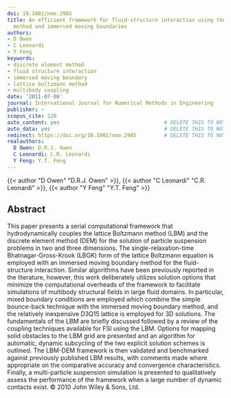 ```yaml
---
doi: 10.1002/nme.2985
title: An efficient framework for fluid-structure interaction using the lattice Boltzmann
  method and immersed moving boundaries
authors:
- D Owen
- C Leonardi
- Y Feng
keywords:
- discrete element method
- fluid structure interaction
- immersed moving boundary
- lattice boltzmann method
- multibody coupling
date: '2011-07-08'
journal: International Journal for Numerical Methods in Engineering
publisher: ~
scopus_cite: 120
auto_content: yes                                  # DELETE THIS TO NOT AUTO GENERATE CONTENT
auto_data: yes                                     # DELETE THIS TO NOT AUTO GENERATE METADATA
redirect: https://doi.org/10.1002/nme.2985         # DELETE THIS TO NOT REDIRECT
realauthors:
  D Owen: D.R.J. Owen
  C Leonardi: C.R. Leonardi
  Y Feng: Y.T. Feng
---
```

{{< author "D Owen" "D.R.J. Owen" >}}, {{< author "C Leonardi" "C.R. Leonardi" >}}, {{< author "Y Feng" "Y.T. Feng" >}}

## Abstract
This paper presents a serial computational framework that hydrodynamically couples the lattice Boltzmann method (LBM) and the discrete element method (DEM) for the solution of particle suspension problems in two and three dimensions. The single-relaxation-time Bhatnagar-Gross-Krook (LBGK) form of the lattice Boltzmann equation is employed with an immersed moving boundary method for the fluid-structure interaction. Similar algorithms have been previously reported in the literature, however, this work deliberately utilizes solution options that minimize the computational overheads of the framework to facilitate simulations of multibody structural fields in large fluid domains. In particular, mixed boundary conditions are employed which combine the simple bounce-back technique with the immersed moving boundary method, and the relatively inexpensive D3Q15 lattice is employed for 3D solutions. The fundamentals of the LBM are briefly discussed followed by a review of the coupling techniques available for FSI using the LBM. Options for mapping solid obstacles to the LBM grid are presented and an algorithm for automatic, dynamic subcycling of the two explicit solution schemes is outlined. The LBM-DEM framework is then validated and benchmarked against previously published LBM results, with comments made where appropriate on the comparative accuracy and convergence characteristics. Finally, a multi-particle suspension simulation is presented to qualitatively assess the performance of the framework when a large number of dynamic contacts exist. © 2010 John Wiley & Sons, Ltd.

